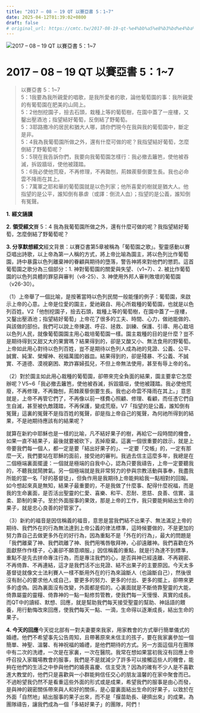 ```yaml
---
title: "2017 – 08 – 19 QT 以賽亞書 5：1~7"
date: 2025-04-12T01:39:02+0800
draft: false
# original_url: https://cmtc.tw/2017-08-19-qt-%e4%bb%a5%e8%b3%bd%e4%ba%9e%e6%9b%b8-5%ef%bc%9a17
---
```


![2017 – 08 – 19 QT 以賽亞書 5：1\~7](/images/qt.jpg   "2017 – 08 – 19 QT 以賽亞書 5：1\~7")

# 2017 – 08 – 19 QT 以賽亞書 5：1\~7

> 以賽亞書 5：1\~7  
> 5：1我要為我所親愛的唱歌，是我所愛者的歌，論他葡萄園的事：我所親愛的有葡萄園在肥美的山岡上。  
> 5：2他刨挖園子，撿去石頭，栽種上等的葡萄樹，在園中蓋了一座樓，又鑿出壓酒池；指望結好葡萄，反倒結了野葡萄。  
> 5：3耶路撒冷的居民和猶大人哪，請你們現今在我與我的葡萄園中，斷定是非。  
> 5：4我為我葡萄園所做之外，還有什麼可做的呢？我指望結好葡萄，怎麼倒結了野葡萄呢？  
> 5：5現在我告訴你們，我要向我葡萄園怎樣行：我必撤去籬笆，使他被吞滅，拆毀牆垣，使他被踐踏。  
> 5：6我必使他荒廢，不再修理，不再鋤刨，荊棘蒺藜倒要生長。我也必命雲不降雨在其上。  
> 5：7萬軍之耶和華的葡萄園就是以色列家；他所喜愛的樹就是猶大人。他指望的是公平，誰知倒有暴虐（或譯：倒流人血）；指望的是公義，誰知倒有冤聲。

**1.** **經文誦讀**

**2.** **領受經文**賽 5：4 我為我葡萄園所做之外，還有什麼可做的呢？我指望結好葡萄，怎麼倒結了野葡萄呢？

**3. 分享默想經文**經文背景：以賽亞書第5章被稱為「葡萄園之歌」。聖靈感動以賽亞唱出詩歌，以上帝為第一人稱的方式，將上帝比喻為園主，將以色列比作葡萄園，詩中暴露以色列離棄神的眷顧與期待的墮落，警告神將來對他們的懲罰。這首葡萄園之歌分為三個部分：1. 神對葡萄園的關愛與失望、（v1\~7）、2. 被比作葡萄園的以色列具體的罪惡與審判（v8-25）、3. 神使用外邦人審判敗壞的葡萄園（v26-30）。

（1）上帝舉了一個比喻，是按著當時以色列民間一般能懂的例子：葡萄園，來啟示上帝的心意。上帝是位愛的園主，愛祂親自、用心所栽種的葡萄園，也就是以色列百姓。V2「他刨挖園子，撿去石頭，栽種上等的葡萄樹，在園中蓋了一座樓，又鑿出壓酒池；指望結好葡萄」上帝花了很多的工夫、時間、心力，做祂能做的、與該做的部份。我們可以說上帝揀選、呼召、拯救、訓練、保護、引導、用心栽培以色列人民，就像葡萄園園主用心栽培葡萄園一樣。園主栽種的目的是什麼？豈不是期待得到又甜又大的果實嗎？結果得到的，卻是又酸又小、無法食用的野葡萄。上帝如此用心對待以色列百姓，豈不是期待以色列人成為祂的見證、公義、公平、誠實、純潔、榮耀神、祝福萬國的器皿。結果得到的，卻是殘暴、不公義、不誠實、不道德、漠視窮困、欺詐寡婦孤兒，不但上帝無法使用，甚至有辱上帝的名。

（2）對於園主如此用心栽種的葡萄園，卻帶來完全負面的結果，園主要拿它怎麼辦呢？V5\~6「我必撤去籬笆，使他被吞滅，拆毀牆垣，使他被踐踏。我必使他荒廢，不再修理，不再鋤刨，荊棘蒺藜倒要生長。我也必命雲不降雨在其上。」意思就是，上帝不再管它們了，不再像以前一樣費心照顧、修理、看顧，而任憑它們自生自滅，甚至被仇敵踐踏，不再保護，變成荒廢。V7「指望的是公義，誰知倒有冤聲」這裏的冤聲不是指百姓的冤聲，卻是指上帝自己的冤聲，為何祂所得到的結果，不是祂期待應該有的結果呢？

就算在新約中耶穌也是一樣的比喻，凡不結好果子的樹，再給它一段時間的機會，如果一直不結果子，最後就要被砍下，丟掉廢棄。這裏一個很重要的啟示，就是上帝要我們每一個人，都一定是要「結出好果子的」、一定要「交帳」的，一定有那麼一天，我們要站在耶穌的面前，接受祂的審判。我過去信主這麼多年，我總是在二個極端裏面擺盪：一個就是極端的自我中心，認為只要我禱告，上帝一定要聽我的，不聽我就鬧脾氣。另一個極端就是我非常努力的參與宗教活動與事奉，我盡我所能的當一名「好的基督徒」，但負作用是我期待上帝能夠給我一點相對的回報。如今想起來真是無知，結果子最重要的，不是我做了什麼事、配得什麼祝福，而是我的生命裏面，是否活出聖靈的仁愛、喜樂、和平、忍耐、恩慈、良善、信實、溫柔、節制的果子。至於外面服事的果效，那是上帝的工作，我只要能夠結出生命的果子，就是忠心良善的好管家了。

（3）新約的福音是因信稱義的福音，意思是當我們結不出果子、無法滿足上帝的期待、我們外在的行為無法達到上帝公義的律法標準，這時候要做的，不是更加的努力靠自己去做更多外在的好行為，因為重點不是「外在的行為」，最大的問題是「我們離棄了神、我們疏離了神、我們用嘴唇敬拜神，心卻遠離神。我們喜歡在外面獻祭作作樣子，心裏卻不願意順服。」因信稱義的重點，就是行為達不到標準，重點不是先去拼命專注行為，而是專注我們的心，是否與神已經遠離、不再親密、不再倚靠、不再連結，這才是我們活不出見證、結不出果子的主要原因。今天太多基督徒就像文士法利賽人一樣不斷用外在的行為來論斷人（也論斷自己），然後很沒有耐心的要求他人或自己，要更多的努力、更多的付出、更多的擺上，卻帶來更多的虛偽。因為裏面沒有改變，外面都是假的。心裏面就是不斷倚靠聖靈的大能，倚靠屬靈的靈糧、倚靠神的一點一點修剪管教，使我們每一天慢慢、真實的成長。而QT中的讀經、默想、回應，就是幫助我們每天接受聖靈的幫助、神話語的餵養，用行動悔改來回應，使我們每天一點、一滴，生命得以逐漸成長，結出生命的果子。

**4. 今天的回應**今天從北部有一對夫妻要來我家，用家教會的方式舉行簡單儀式的婚禮。他們不希望事先公告周知，且帶著原來未信主的孩子，要在我家裏參加一個簡單、神聖、溫馨、有神祝福的婚禮，是他們期待的方式。另一方面這個月在團隊中有二次的洗禮，一次是在家裏，一次在醫院。我常在想如果當初我沒有回應上帝呼召投入家職場教會的服事，我們是不是就減少了許多可以接觸這些人的機會，能夠在他們的生活之中參與他們的婚喪喜慶、信主受洗？因為的確有不少人是不喜歡進大教堂的，他們只是喜歡與一小群能夠信任交心的朋友溫馨的在家中聚會而已。不過盼望我仍然不是看重這些外面的形式或是成果，希望我們的服事是由心而發，是與神的親密關係帶來與人和好的關係，是心靈裏面結出生命的好果子，以致於在外面「自然地」結出服事的果子出來，而不是「揠苗助長、硬擠出來」的成果。為團隊禱告，讓我們成為一個「多結好果子」的團隊，阿們！
